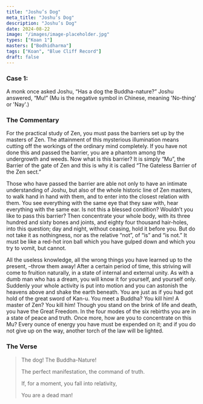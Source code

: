 ```yaml
---
title: "Joshu’s Dog"
meta_title: "Joshu’s Dog"
description: "Joshu’s Dog"
date: 2024-08-22
image: "/images/image-placeholder.jpg"
types: ["Koan 1"]
masters: ["Bodhidharma"]
tags: ["Koan", "Blue Cliff Record"]
draft: false
---
```


### Case 1:
A monk once asked Joshu, “Has a dog the Buddha-nature?” 
Joshu answered, “Mu!” 
(Mu is the negative symbol in Chinese, meaning 'No-thing' or 'Nay'.)

### The Commentary
For the practical study of Zen, you must pass the barriers set up by the masters of Zen. The attainment of this mysterious illumination means cutting off the workings of the ordinary mind completely. If you have not done this and passed the barrier, you are a phantom among the undergrowth and weeds. Now what is this barrier? It is simply “Mu”, the Barrier of the gate of Zen and this is why it is called “The Gateless Barrier of the Zen sect.”

Those who have passed the barrier are able not only to have an intimate understanding of Joshu, but also of the whole historic line of Zen masters, to walk hand in hand with them, and to enter into the closest relation with them. You see everything with the same eye that they saw with, hear everything with the same ear. Is not this a blessed condition? Wouldn’t you like to pass this barrier? Then concentrate your whole body, with its three hundred and sixty bones and joints, and eighty four thousand hair-holes, into this question; day and night, without ceasing, hold it before you. 
But do not take it as nothingness, nor as the relative “not”, of “is” and “is not.” It must be like a red-hot iron ball which you have gulped down and which you try to vomit, but cannot.

All the useless knowledge, all the wrong things you have learned up to the present, –throw them away! After a certain period of time, this striving will come to fruition naturally, in a state of internal and external unity. As with a dumb man who has a dream, you will know it for yourself, and yourself only. Suddenly your whole activity is put into motion and you can astonish the heavens above and shake the earth beneath. You are just as if you had got hold of the great sword of Kan-u. You meet a Buddha? You kill him! A master of Zen? You kill him!
Though you stand on the brink of life and death, you have the Great Freedom. In the four modes of the six rebirths you are in a state of peace and truth. Once more, how are you to concentrate on this Mu? Every ounce of energy you have must be expended on it; and if you do not give up on the way, another torch of the law will be lighted.

### The Verse
> The dog! The Buddha-Nature!
>
> The perfect manifestation, the command of truth.
>
> If, for a moment, you fall into relativity,
> 
> You are a dead man!

